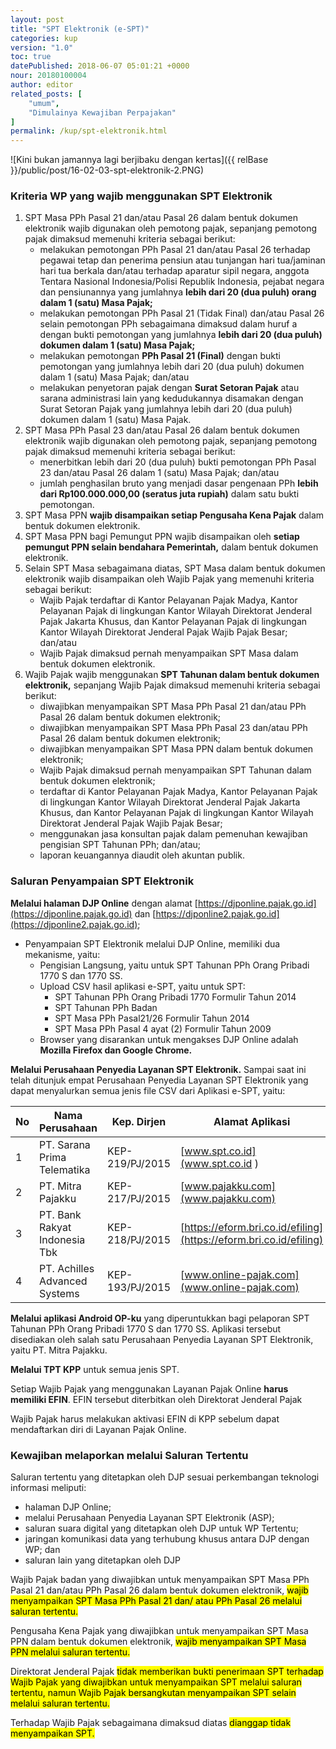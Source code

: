 ```yaml
---
layout: post
title: "SPT Elektronik (e-SPT)"
categories: kup
version: "1.0"
toc: true
datePublished: 2018-06-07 05:01:21 +0000
nour: 20180100004
author: editor
related_posts: [
    "umum", 
    "Dimulainya Kewajiban Perpajakan"
]
permalink: /kup/spt-elektronik.html
---
```

![Kini bukan jamannya lagi berjibaku dengan kertas]({{ relBase }}/public/post/16-02-03-spt-elektronik-2.PNG)
### Kriteria WP yang wajib menggunakan SPT Elektronik
1. SPT Masa PPh Pasal 21 dan/atau Pasal 26 dalam bentuk dokumen elektronik wajib digunakan oleh pemotong pajak, sepanjang pemotong pajak dimaksud memenuhi kriteria sebagai berikut:
   * melakukan pemotongan PPh Pasal 21 dan/atau Pasal 26 terhadap pegawai tetap dan penerima pensiun atau tunjangan hari tua/jaminan hari tua berkala dan/atau terhadap aparatur sipil negara, anggota Tentara Nasional Indonesia/Polisi Republik Indonesia, pejabat negara dan pensiunannya yang jumlahnya **lebih dari 20 (dua puluh) orang dalam 1 (satu) Masa Pajak;**
   * melakukan pemotongan PPh Pasal 21 (Tidak Final) dan/atau Pasal 26 selain pemotongan PPh sebagaimana dimaksud dalam huruf a dengan bukti pemotongan yang jumlahnya **lebih dari 20 (dua puluh) dokumen dalam 1 (satu) Masa Pajak;**
   * melakukan pemotongan **PPh Pasal 21 (Final)** dengan bukti pemotongan yang jumlahnya lebih dari 20 (dua puluh) dokumen dalam 1 (satu) Masa Pajak; dan/atau
   * melakukan penyetoran pajak dengan **Surat Setoran Pajak** atau sarana administrasi lain yang kedudukannya disamakan dengan Surat Setoran Pajak yang jumlahnya lebih dari 20 (dua puluh) dokumen dalam 1 (satu) Masa Pajak.
1. SPT Masa PPh Pasal 23 dan/atau Pasal 26 dalam bentuk dokumen elektronik wajib digunakan oleh pemotong pajak, sepanjang pemotong pajak dimaksud memenuhi kriteria sebagai berikut:
   * menerbitkan lebih dari 20 (dua puluh) bukti pemotongan PPh Pasal 23 dan/atau Pasal 26 dalam 1 (satu) Masa Pajak; dan/atau
   * jumlah penghasilan bruto yang menjadi dasar pengenaan PPh **lebih dari Rp100.000.000,00 (seratus juta rupiah)** dalam satu bukti pemotongan.
3. SPT Masa PPN **wajib disampaikan setiap Pengusaha Kena Pajak** dalam bentuk dokumen elektronik.
4. SPT Masa PPN bagi Pemungut PPN wajib disampaikan oleh **setiap pemungut PPN selain bendahara Pemerintah,** dalam bentuk dokumen elektronik.
5. Selain SPT Masa sebagaimana diatas, SPT Masa dalam bentuk dokumen elektronik wajib disampaikan oleh Wajib Pajak yang memenuhi kriteria sebagai berikut:
   * Wajib Pajak terdaftar di Kantor Pelayanan Pajak Madya, Kantor Pelayanan Pajak di lingkungan Kantor Wilayah Direktorat Jenderal Pajak Jakarta Khusus, dan Kantor Pelayanan Pajak di lingkungan Kantor Wilayah Direktorat Jenderal Pajak Wajib Pajak Besar; dan/atau
   * Wajib Pajak dimaksud pernah menyampaikan SPT Masa dalam bentuk dokumen elektronik.
6. Wajib Pajak wajib menggunakan **SPT Tahunan dalam bentuk dokumen elektronik,** sepanjang Wajib Pajak dimaksud memenuhi kriteria sebagai berikut:
   * diwajibkan menyampaikan SPT Masa PPh Pasal 21 dan/atau PPh Pasal 26 dalam bentuk dokumen elektronik;
   * diwajibkan menyampaikan SPT Masa PPh Pasal 23 dan/atau PPh Pasal 26 dalam bentuk dokumen elektronik;
   * diwajibkan menyampaikan SPT Masa PPN dalam bentuk dokumen elektronik;
   * Wajib Pajak dimaksud pernah menyampaikan SPT Tahunan dalam bentuk dokumen elektronik;
   * terdaftar di Kantor Pelayanan Pajak Madya, Kantor Pelayanan Pajak di lingkungan Kantor Wilayah Direktorat Jenderal Pajak Jakarta Khusus, dan Kantor Pelayanan Pajak di lingkungan Kantor Wilayah Direktorat Jenderal Pajak Wajib Pajak Besar;
   * menggunakan jasa konsultan pajak dalam pemenuhan kewajiban pengisian SPT Tahunan PPh; dan/atau;
   * laporan keuangannya diaudit oleh akuntan publik.

### Saluran Penyampaian SPT Elektronik

**Melalui halaman DJP Online** dengan alamat [https://djponline.pajak.go.id](https://djponline.pajak.go.id) dan [https://djponline2.pajak.go.id](https://djponline2.pajak.go.id);
   * Penyampaian SPT Elektronik melalui DJP Online, memiliki dua mekanisme, yaitu:
     + Pengisian Langsung, yaitu untuk SPT Tahunan PPh Orang Pribadi 1770 S dan 1770 SS.
     + Upload CSV hasil aplikasi e-SPT, yaitu untuk SPT:
       - SPT Tahunan PPh Orang Pribadi 1770 Formulir Tahun 2014
       - SPT Tahunan PPh Badan
       - SPT Masa PPh Pasal21/26 Formulir Tahun 2014
       - SPT Masa PPh Pasal 4 ayat (2) Formulir Tahun 2009
     + Browser yang disarankan untuk mengakses DJP Online adalah **Mozilla Firefox dan Google Chrome.**

**Melalui Perusahaan Penyedia Layanan SPT Elektronik.** Sampai saat ini telah ditunjuk empat Perusahaan Penyedia Layanan SPT Elektronik yang dapat menyalurkan semua jenis file CSV dari Aplikasi e-SPT, yaitu:

   | No 	| Nama Perusahaan               	| Kep. Dirjen     	| Alamat Aplikasi                 	|
|----	|-------------------------------	|-----------------	|---------------------------------	|
| 1  	| PT. Sarana Prima Telematika   	| KEP-219/PJ/2015 	| [www.spt.co.id](www.spt.co.id )                   	|
| 2  	| PT. Mitra Pajakku             	| KEP-217/PJ/2015 	| [www.pajakku.com](www.pajakku.com)                 	|
| 3  	| PT. Bank Rakyat Indonesia Tbk 	| KEP-218/PJ/2015 	| [https://eform.bri.co.id/efiling](https://eform.bri.co.id/efiling) 	|
| 4  	| PT. Achilles Advanced Systems 	| KEP-193/PJ/2015 	| [www.online-pajak.com](www.online-pajak.com)            	|

**Melalui aplikasi Android OP-ku** yang diperuntukkan bagi pelaporan SPT Tahunan PPh Orang Pribadi 1770 S dan 1770 SS. Aplikasi tersebut disediakan oleh salah satu Perusahaan Penyedia Layanan SPT Elektronik, yaitu PT. Mitra Pajakku.

**Melalui TPT KPP** untuk semua jenis SPT.

Setiap Wajib Pajak yang menggunakan Layanan Pajak Online **harus memiliki EFIN**. EFIN tersebut diterbitkan oleh Direktorat Jenderal Pajak

Wajib Pajak harus melakukan aktivasi EFIN di KPP sebelum dapat mendaftarkan diri di Layanan Pajak Online.

### Kewajiban melaporkan melalui Saluran Tertentu

Saluran tertentu yang ditetapkan oleh DJP sesuai perkembangan teknologi informasi meliputi:
* halaman DJP Online;
* melalui Perusahaan Penyedia Layanan SPT Elektronik (ASP);
* saluran suara digital yang ditetapkan oleh DJP untuk WP Tertentu;
* jaringan komunikasi data yang terhubung khusus antara DJP dengan WP; dan
* saluran lain yang ditetapkan oleh DJP

Wajib Pajak badan yang diwajibkan untuk menyampaikan SPT Masa PPh Pasal 21 dan/atau PPh Pasal 26 dalam bentuk dokumen elektronik, <mark>wajib menyampaikan SPT Masa PPh Pasal 21 dan/ atau PPh Pasal 26 melalui saluran tertentu.</mark>

Pengusaha Kena Pajak yang diwajibkan untuk menyampaikan SPT Masa PPN dalam bentuk dokumen elektronik, <mark>wajib menyampaikan SPT Masa PPN melalui saluran tertentu.</mark>

Direktorat Jenderal Pajak <mark>tidak memberikan bukti penerimaan SPT terhadap Wajib Pajak yang diwajibkan untuk menyampaikan SPT melalui saluran tertentu, namun Wajib Pajak bersangkutan menyampaikan SPT selain melalui saluran tertentu.</mark>

Terhadap Wajib Pajak sebagaimana dimaksud diatas <mark>dianggap tidak menyampaikan SPT.</mark>

